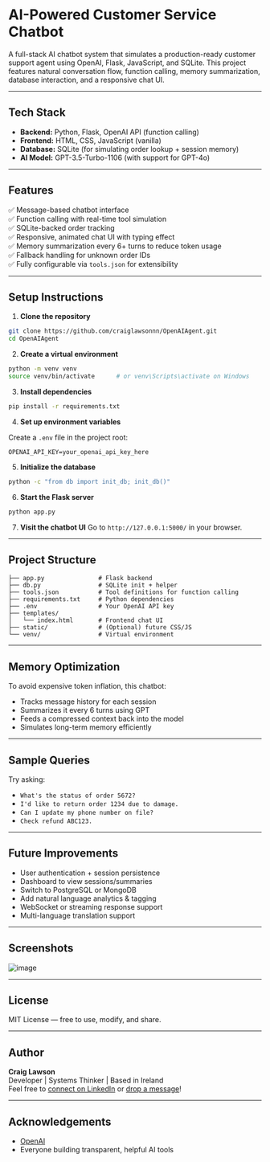 # AI-Powered Customer Service Chatbot

A full-stack AI chatbot system that simulates a production-ready customer support agent using OpenAI, Flask, JavaScript, and SQLite. This project features natural conversation flow, function calling, memory summarization, database interaction, and a responsive chat UI.

---

##  Tech Stack

- **Backend:** Python, Flask, OpenAI API (function calling)
- **Frontend:** HTML, CSS, JavaScript (vanilla)
- **Database:** SQLite (for simulating order lookup + session memory)
- **AI Model:** GPT-3.5-Turbo-1106 (with support for GPT-4o)

---

## Features

✅ Message-based chatbot interface  
✅ Function calling with real-time tool simulation  
✅ SQLite-backed order tracking  
✅ Responsive, animated chat UI with typing effect  
✅ Memory summarization every 6+ turns to reduce token usage  
✅ Fallback handling for unknown order IDs  
✅ Fully configurable via `tools.json` for extensibility

---

## Setup Instructions

1. **Clone the repository**
```bash
git clone https://github.com/craiglawsonnn/OpenAIAgent.git
cd OpenAIAgent
```

2. **Create a virtual environment**
```bash
python -m venv venv
source venv/bin/activate      # or venv\Scripts\activate on Windows
```

3. **Install dependencies**
```bash
pip install -r requirements.txt
```

4. **Set up environment variables**

Create a `.env` file in the project root:
```
OPENAI_API_KEY=your_openai_api_key_here
```

5. **Initialize the database**
```bash
python -c "from db import init_db; init_db()"
```

6. **Start the Flask server**
```bash
python app.py
```

7. **Visit the chatbot UI**
Go to `http://127.0.0.1:5000/` in your browser.

---

## Project Structure

```
├── app.py               # Flask backend
├── db.py                # SQLite init + helper
├── tools.json           # Tool definitions for function calling
├── requirements.txt     # Python dependencies
├── .env                 # Your OpenAI API key
├── templates/
│   └── index.html       # Frontend chat UI
├── static/              # (Optional) future CSS/JS
└── venv/                # Virtual environment
```

---

## Memory Optimization

To avoid expensive token inflation, this chatbot:
- Tracks message history for each session
- Summarizes it every 6 turns using GPT
- Feeds a compressed context back into the model
- Simulates long-term memory efficiently

---

## Sample Queries

Try asking:
- `What's the status of order 5672?`
- `I'd like to return order 1234 due to damage.`
- `Can I update my phone number on file?`
- `Check refund ABC123.`

---

## Future Improvements

-  User authentication + session persistence
-  Dashboard to view sessions/summaries
-  Switch to PostgreSQL or MongoDB
-  Add natural language analytics & tagging
-  WebSocket or streaming response support
-  Multi-language translation support

---

## Screenshots


![image](https://github.com/user-attachments/assets/5a4a504a-5903-4fff-a09f-60f48c3e841f)

---

## License

MIT License — free to use, modify, and share.

---

##  Author

**Craig Lawson**  
 Developer |  Systems Thinker |  Based in Ireland  
Feel free to [connect on LinkedIn](https://www.linkedin.com/in/craig-law-son) or [drop a message](mailto:craig.lawson89@gmail.com)!

---

## Acknowledgements

- [OpenAI](https://platform.openai.com)
- Everyone building transparent, helpful AI tools
